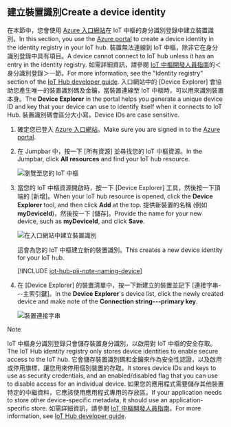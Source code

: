 ## <a name="create-a-device-identity"></a><span data-ttu-id="8f969-101">建立裝置識別</span><span class="sxs-lookup"><span data-stu-id="8f969-101">Create a device identity</span></span>

<span data-ttu-id="8f969-102">在本節中，您會使用 [Azure 入口網站][lnk-azure-portal]在 IoT 中樞的身分識別登錄中建立裝置識別。</span><span class="sxs-lookup"><span data-stu-id="8f969-102">In this section, you use the [Azure portal][lnk-azure-portal] to create a device identity in the identity registry in your IoT hub.</span></span> <span data-ttu-id="8f969-103">裝置無法連線到 IoT 中樞，除非它在身分識別登錄中具有項目。</span><span class="sxs-lookup"><span data-stu-id="8f969-103">A device cannot connect to IoT hub unless it has an entry in the identity registry.</span></span> <span data-ttu-id="8f969-104">如需詳細資訊，請參閱 [IoT 中樞開發人員指南][lnk-devguide-identity]的＜身分識別登錄＞一節。</span><span class="sxs-lookup"><span data-stu-id="8f969-104">For more information, see the "Identity registry" section of the [IoT Hub developer guide][lnk-devguide-identity].</span></span> <span data-ttu-id="8f969-105">入口網站中的 [Device Explorer] 會協助您產生唯一的裝置識別碼及金鑰，當裝置連線至 IoT 中樞時，可以用來識別裝置本身。</span><span class="sxs-lookup"><span data-stu-id="8f969-105">The **Device Explorer** in the portal helps you generate a unique device ID and key that your device can use to identify itself when it connects to IoT Hub.</span></span> <span data-ttu-id="8f969-106">裝置識別碼會區分大小寫。</span><span class="sxs-lookup"><span data-stu-id="8f969-106">Device IDs are case sensitive.</span></span>

1. <span data-ttu-id="8f969-107">確定您已登入 [Azure 入口網站][lnk-azure-portal]。</span><span class="sxs-lookup"><span data-stu-id="8f969-107">Make sure you are signed in to the [Azure portal][lnk-azure-portal].</span></span>

1. <span data-ttu-id="8f969-108">在 Jumpbar 中，按一下 [所有資源] 並尋找您的 IoT 中樞資源。</span><span class="sxs-lookup"><span data-stu-id="8f969-108">In the Jumpbar, click **All resources** and find your IoT hub resource.</span></span>

    ![瀏覽至您的 IoT 中樞][img-find-iothub]

1. <span data-ttu-id="8f969-110">當您的 IoT 中樞資源開啟時，按一下 [Device Explorer] 工具，然後按一下頂端的 [新增]。</span><span class="sxs-lookup"><span data-stu-id="8f969-110">When your IoT hub resource is opened, click the **Device Explorer** tool, and then click **Add** at the top.</span></span> <span data-ttu-id="8f969-111">提供新裝置的名稱 (例如 **myDeviceId**)，然後按一下 [儲存]。</span><span class="sxs-lookup"><span data-stu-id="8f969-111">Provide the name for your new device, such as **myDeviceId**, and click **Save**.</span></span>

    ![在入口網站中建立裝置識別][img-create-device]

   <span data-ttu-id="8f969-113">這會為您的 IoT 中樞建立新的裝置識別。</span><span class="sxs-lookup"><span data-stu-id="8f969-113">This creates a new device identity for your IoT hub.</span></span>

   [!INCLUDE [iot-hub-pii-note-naming-device](iot-hub-pii-note-naming-device.md)]

1. <span data-ttu-id="8f969-114">在 [Device Explorer] 的裝置清單中，按一下新建立的裝置並記下 [連接字串---主索引鍵]。</span><span class="sxs-lookup"><span data-stu-id="8f969-114">In the **Device Explorer**'s device list, click the newly created device and make note of the **Connection string---primary key**.</span></span> 

    ![裝置連接字串][img-connection-string]

> [!NOTE]
> <span data-ttu-id="8f969-116">IoT 中樞身分識別登錄只會儲存裝置身分識別，以啟用對 IoT 中樞的安全存取。</span><span class="sxs-lookup"><span data-stu-id="8f969-116">The IoT Hub identity registry only stores device identities to enable secure access to the IoT hub.</span></span> <span data-ttu-id="8f969-117">它會儲存裝置識別碼和金鑰來作為安全性認證，以及啟用或停用旗標，讓您用來停用個別裝置的存取。</span><span class="sxs-lookup"><span data-stu-id="8f969-117">It stores device IDs and keys to use as security credentials, and an enabled/disabled flag that you can use to disable access for an individual device.</span></span> <span data-ttu-id="8f969-118">如果您的應用程式需要儲存其他裝置特定的中繼資料，它應該使用應用程式專用的存放區。</span><span class="sxs-lookup"><span data-stu-id="8f969-118">If your application needs to store other device-specific metadata, it should use an application-specific store.</span></span> <span data-ttu-id="8f969-119">如需詳細資訊，請參閱 [IoT 中樞開發人員指南][lnk-devguide-identity]。</span><span class="sxs-lookup"><span data-stu-id="8f969-119">For more information, see [IoT Hub developer guide][lnk-devguide-identity].</span></span>

<!-- Images. -->
[img-find-iothub]: ./media/iot-hub-get-started-create-device-identity-portal/find-iothub.png
[img-create-device]: ./media/iot-hub-get-started-create-device-identity-portal/create-identity-portal.png
[img-connection-string]: ./media/iot-hub-get-started-create-device-identity-portal/device-connection-string.png


<!-- Links -->
[lnk-azure-portal]: https://portal.azure.com
[lnk-devguide-identity]: ../articles/iot-hub/iot-hub-devguide-identity-registry.md

